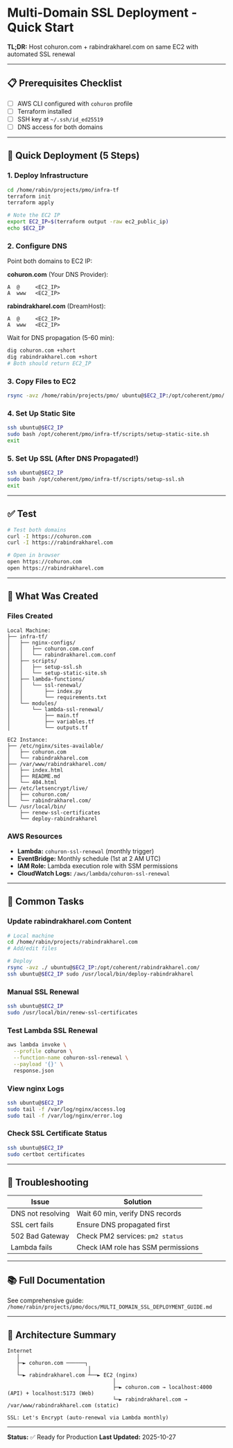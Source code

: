 # Multi-Domain SSL Deployment - Quick Start

**TL;DR:** Host cohuron.com + rabindrakharel.com on same EC2 with automated SSL renewal

---

## 📋 Prerequisites Checklist

- [ ] AWS CLI configured with `cohuron` profile
- [ ] Terraform installed
- [ ] SSH key at `~/.ssh/id_ed25519`
- [ ] DNS access for both domains

---

## 🚀 Quick Deployment (5 Steps)

### 1. Deploy Infrastructure

```bash
cd /home/rabin/projects/pmo/infra-tf
terraform init
terraform apply

# Note the EC2 IP
export EC2_IP=$(terraform output -raw ec2_public_ip)
echo $EC2_IP
```

### 2. Configure DNS

Point both domains to EC2 IP:

**cohuron.com** (Your DNS Provider):
```
A  @     <EC2_IP>
A  www   <EC2_IP>
```

**rabindrakharel.com** (DreamHost):
```
A  @     <EC2_IP>
A  www   <EC2_IP>
```

Wait for DNS propagation (5-60 min):
```bash
dig cohuron.com +short
dig rabindrakharel.com +short
# Both should return EC2_IP
```

### 3. Copy Files to EC2

```bash
rsync -avz /home/rabin/projects/pmo/ ubuntu@$EC2_IP:/opt/coherent/pmo/
```

### 4. Set Up Static Site

```bash
ssh ubuntu@$EC2_IP
sudo bash /opt/coherent/pmo/infra-tf/scripts/setup-static-site.sh
exit
```

### 5. Set Up SSL (After DNS Propagated!)

```bash
ssh ubuntu@$EC2_IP
sudo bash /opt/coherent/pmo/infra-tf/scripts/setup-ssl.sh
exit
```

---

## ✅ Test

```bash
# Test both domains
curl -I https://cohuron.com
curl -I https://rabindrakharel.com

# Open in browser
open https://cohuron.com
open https://rabindrakharel.com
```

---

## 📝 What Was Created

### Files Created

```
Local Machine:
├── infra-tf/
│   ├── nginx-configs/
│   │   ├── cohuron.com.conf
│   │   └── rabindrakharel.com.conf
│   ├── scripts/
│   │   ├── setup-ssl.sh
│   │   └── setup-static-site.sh
│   ├── lambda-functions/
│   │   └── ssl-renewal/
│   │       ├── index.py
│   │       └── requirements.txt
│   └── modules/
│       └── lambda-ssl-renewal/
│           ├── main.tf
│           ├── variables.tf
│           └── outputs.tf

EC2 Instance:
├── /etc/nginx/sites-available/
│   ├── cohuron.com
│   └── rabindrakharel.com
├── /var/www/rabindrakharel.com/
│   ├── index.html
│   ├── README.md
│   └── 404.html
├── /etc/letsencrypt/live/
│   ├── cohuron.com/
│   └── rabindrakharel.com/
└── /usr/local/bin/
    ├── renew-ssl-certificates
    └── deploy-rabindrakharel
```

### AWS Resources

- **Lambda:** `cohuron-ssl-renewal` (monthly trigger)
- **EventBridge:** Monthly schedule (1st at 2 AM UTC)
- **IAM Role:** Lambda execution role with SSM permissions
- **CloudWatch Logs:** `/aws/lambda/cohuron-ssl-renewal`

---

## 🔧 Common Tasks

### Update rabindrakharel.com Content

```bash
# Local machine
cd /home/rabin/projects/rabindrakharel.com
# Add/edit files

# Deploy
rsync -avz ./ ubuntu@$EC2_IP:/opt/coherent/rabindrakharel.com/
ssh ubuntu@$EC2_IP sudo /usr/local/bin/deploy-rabindrakharel
```

### Manual SSL Renewal

```bash
ssh ubuntu@$EC2_IP
sudo /usr/local/bin/renew-ssl-certificates
```

### Test Lambda SSL Renewal

```bash
aws lambda invoke \
  --profile cohuron \
  --function-name cohuron-ssl-renewal \
  --payload '{}' \
  response.json
```

### View nginx Logs

```bash
ssh ubuntu@$EC2_IP
sudo tail -f /var/log/nginx/access.log
sudo tail -f /var/log/nginx/error.log
```

### Check SSL Certificate Status

```bash
ssh ubuntu@$EC2_IP
sudo certbot certificates
```

---

## 🐛 Troubleshooting

| Issue | Solution |
|-------|----------|
| DNS not resolving | Wait 60 min, verify DNS records |
| SSL cert fails | Ensure DNS propagated first |
| 502 Bad Gateway | Check PM2 services: `pm2 status` |
| Lambda fails | Check IAM role has SSM permissions |

---

## 📚 Full Documentation

See comprehensive guide: `/home/rabin/projects/pmo/docs/MULTI_DOMAIN_SSL_DEPLOYMENT_GUIDE.md`

---

## 🎯 Architecture Summary

```
Internet
   │
   ├─► cohuron.com ──────┐
   │                      │
   └─► rabindrakharel.com ┴──► EC2 (nginx)
                                  │
                                  ├─► cohuron.com → localhost:4000 (API) + localhost:5173 (Web)
                                  └─► rabindrakharel.com → /var/www/rabindrakharel.com (static)

SSL: Let's Encrypt (auto-renewal via Lambda monthly)
```

---

**Status:** ✅ Ready for Production
**Last Updated:** 2025-10-27
